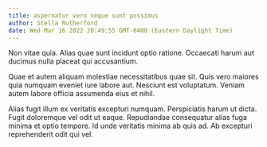 ```yaml
---
title: aspernatur vero neque sunt possimus
author: Stella Rutherford
date: Wed Mar 16 2022 20:49:55 GMT-0400 (Eastern Daylight Time)
---
```

Non vitae quia. Alias quae sunt incidunt optio ratione. Occaecati harum aut ducimus nulla placeat qui accusantium.

 Quae et autem aliquam molestiae necessitatibus quae sit. Quis vero maiores quia numquam eveniet iure labore aut. Nesciunt est voluptatum. Veniam autem labore officia assumenda eius et nihil.

 Alias fugit illum ex veritatis excepturi numquam. Perspiciatis harum ut dicta. Fugit doloremque vel odit ut eaque. Repudiandae consequatur alias fuga minima et optio tempore. Id unde veritatis minima ab quis ad. Ab excepturi reprehenderit odit qui vel.